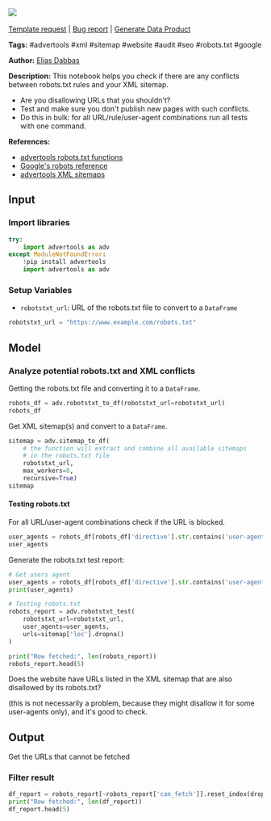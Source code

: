 <a href="https://app.naas.ai/user-redirect/naas/downloader?url=https://raw.githubusercontent.com/jupyter-naas/awesome-notebooks/master/Advertools/Advertools_Audit_robots_txt_and_xml_sitemap_issues.ipynb" target="_parent"><img src="https://naasai-public.s3.eu-west-3.amazonaws.com/Open_in_Naas_Lab.svg"/></a><br><br><a href="https://github.com/jupyter-naas/awesome-notebooks/issues/new?assignees=&labels=&template=template-request.md&title=Tool+-+Action+of+the+notebook+">Template request</a> | <a href="https://github.com/jupyter-naas/awesome-notebooks/issues/new?assignees=&labels=bug&template=bug_report.md&title=Advertools+-+Audit+robots+txt+and+xml+sitemap+issues:+Error+short+description">Bug report</a> | <a href="https://app.naas.ai/user-redirect/naas/downloader?url=https://raw.githubusercontent.com/jupyter-naas/awesome-notebooks/master/Naas/Naas_Start_data_product.ipynb" target="_parent">Generate Data Product</a>

**Tags:** #advertools #xml #sitemap #website #audit #seo #robots.txt #google

**Author:** [Elias Dabbas](https://www.linkedin.com/in/eliasdabbas/)

**Description:** This notebook helps you check if there are any conflicts between robots.txt rules and your XML sitemap.

* Are you disallowing URLs that you shouldn't?
* Test and make sure you don't publish new pages with such conflicts.
* Do this in bulk: for all URL/rule/user-agent combinations run all tests with one command.

**References:**
- [advertools robots.txt functions](https://advertools.readthedocs.io/en/master/advertools.robotstxt.html)
- [Google's robots reference](https://developers.google.com/search/docs/crawling-indexing/robots/robots_txt)
- [advertools XML sitemaps](https://advertools.readthedocs.io/en/master/advertools.sitemaps.html)

## Input

### Import libraries


```python
try:
    import advertools as adv
except ModuleNotFoundError:
    !pip install advertools
    import advertools as adv
```

### Setup Variables
- `robotstxt_url`: URL of the robots.txt file to convert to a `DataFrame`


```python
robotstxt_url = "https://www.example.com/robots.txt"
```

## Model

### Analyze potential robots.txt and XML conflicts

Getting the robots.txt file and converting it to a `DataFrame`.


```python
robots_df = adv.robotstxt_to_df(robotstxt_url=robotstxt_url)
robots_df
```

Get XML sitemap(s) and convert to a `DataFrame`.


```python
sitemap = adv.sitemap_to_df(
    # the function will extract and combine all available sitemaps
    # in the robots.txt file
    robotstxt_url,
    max_workers=8,
    recursive=True)
sitemap
```

#### Testing robots.txt
For all URL/user-agent combinations check if the URL is blocked.


```python
user_agents = robots_df[robots_df['directive'].str.contains('user-agent', case=False)]['content']
user_agents
```

Generate the robots.txt test report:


```python
# Get users agent
user_agents = robots_df[robots_df['directive'].str.contains('user-agent', case=False)]['content']
print(user_agents)

# Testing robots.txt
robots_report = adv.robotstxt_test(
    robotstxt_url=robotstxt_url,
    user_agents=user_agents,
    urls=sitemap['loc'].dropna()
)

print("Row fetched:", len(robots_report))
robots_report.head(5)
```

Does the website have URLs listed in the XML sitemap that are also disallowed by its robots.txt?

(this is not necessarily a problem, because they might disallow it for some user-agents only), and it's good to check.

## Output

Get the URLs that cannot be fetched

### Filter result


```python
df_report = robots_report[~robots_report['can_fetch']].reset_index(drop=True)
print("Row fetched:", len(df_report))
df_report.head(5)
```
